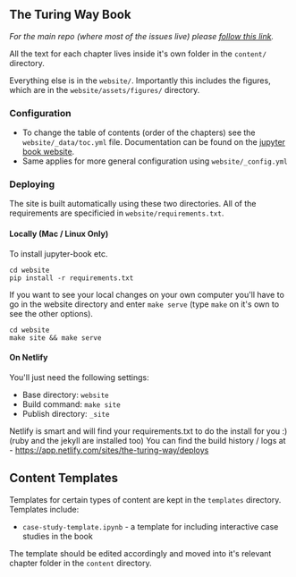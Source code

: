 ## The Turing Way Book
*For the main repo (where most of the issues live) please [follow this link](https://github.com/alan-turing-institute/the-turing-way).*

All the text for each chapter lives inside it's own folder in the `content/` directory.

Everything else is in the `website/`. Importantly this includes the figures, which are in the `website/assets/figures/` directory.

### Configuration
- To change the table of contents (order of the chapters) see the `website/_data/toc.yml` file. Documentation can be found on the [jupyter book website](https://jupyter.org/jupyter-book/intro.html).
- Same applies for more general configuration using `website/_config.yml`

### Deploying
The site is built automatically using these two directories. All of the requirements are specificied in `website/requirements.txt`. 

#### Locally (Mac / Linux Only)
To install jupyter-book etc.
```
cd website
pip install -r requirements.txt
```

If you want to see your local changes on your own computer you'll have to go in the website directory and enter `make serve` (type `make` on it's own to see the other options).
```
cd website
make site && make serve
```

#### On Netlify
You'll just need the following settings:
- Base directory: `website`
- Build command: `make site`
- Publish directory: `_site`

Netlify is smart and will find your requirements.txt to do the install for you :) (ruby and the jekyll are installed too)
You can find the build history / logs at - https://app.netlify.com/sites/the-turing-way/deploys

## Content Templates

Templates for certain types of content are kept in the `templates` directory.
Templates include:
* `case-study-template.ipynb` - a template for including interactive case studies in the book

The template should be edited accordingly and moved into it's relevant chapter folder in the `content` directory.
